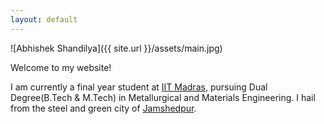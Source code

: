 ```yaml
---
layout: default
---
```


![Abhishek Shandilya]({{ site.url }}/assets/main.jpg)

Welcome to my website!

I am currently a final year student at [IIT Madras](http://www.iitm.ac.in/), pursuing Dual Degree(B.Tech & M.Tech) in Metallurgical and Materials Engineering. I hail from the steel and green city of [Jamshedpur](https://en.wikipedia.org/wiki/Jamshedpur).